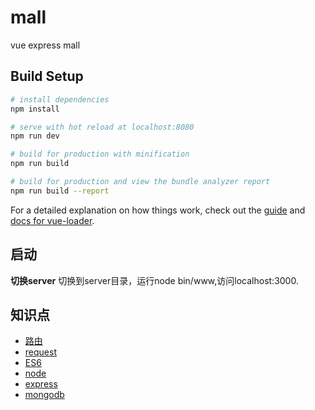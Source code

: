 # mall
vue express mall

## Build Setup

``` bash
# install dependencies
npm install

# serve with hot reload at localhost:8080
npm run dev

# build for production with minification
npm run build

# build for production and view the bundle analyzer report
npm run build --report
```

For a detailed explanation on how things work, check out the [guide](http://vuejs-templates.github.io/webpack/) and [docs for vue-loader](http://vuejs.github.io/vue-loader).

## 启动
**切换server**
切换到server目录，运行node bin/www,访问localhost:3000.


## 知识点
- [路由](./docs/router.md)
- [request](./docs/request.md)
- [ES6](./docs/ES6.md)
- [node](./docs/node.md)
- [express](./docs/express.md)
- [mongodb](./docs/mongodb.md)


